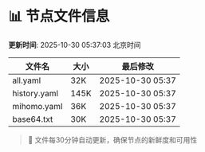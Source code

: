 # 📊 节点文件信息

**更新时间**: 2025-10-30 05:37:03 北京时间

| 文件名 | 大小 | 最后修改 |
|--------|------|----------|
| all.yaml | 32K | 2025-10-30 05:37 |
| history.yaml | 145K | 2025-10-30 05:37 |
| mihomo.yaml | 36K | 2025-10-30 05:37 |
| base64.txt | 30K | 2025-10-30 05:37 |

> 🔄 文件每30分钟自动更新，确保节点的新鲜度和可用性
